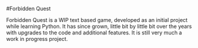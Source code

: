 #Forbidden Quest

Forbidden Quest is a WIP text based game, developed as an initial project while learning Python. It has since grown, little bit by little bit over the years with upgrades to the code and additional features. It is still very much a work in progress project.

